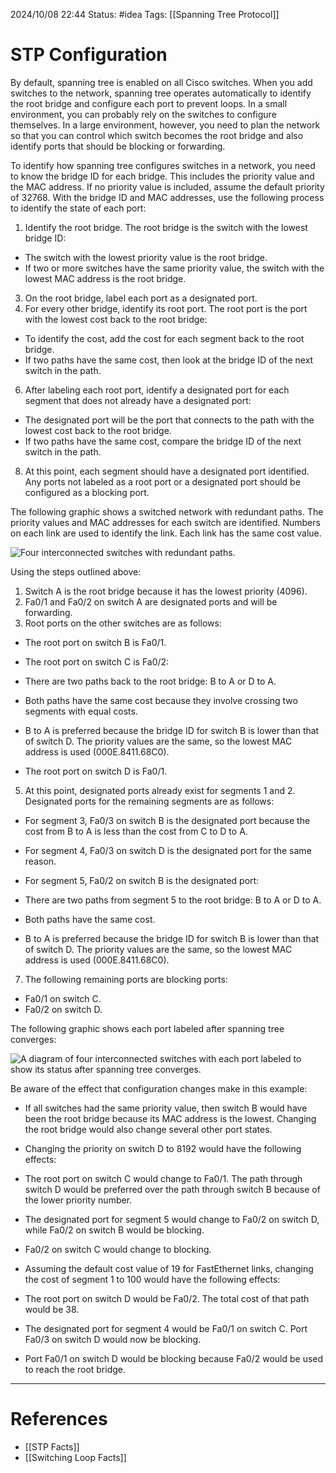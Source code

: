 2024/10/08 22:44
Status: #idea
Tags: [[Spanning Tree Protocol]]

# STP Configuration

By default, spanning tree is enabled on all Cisco switches. When you add switches to the network, spanning tree operates automatically to identify the root bridge and configure each port to prevent loops. In a small environment, you can probably rely on the switches to configure themselves. In a large environment, however, you need to plan the network so that you can control which switch becomes the root bridge and also identify ports that should be blocking or forwarding.

To identify how spanning tree configures switches in a network, you need to know the bridge ID for each bridge. This includes the priority value and the MAC address. If no priority value is included, assume the default priority of 32768. With the bridge ID and MAC addresses, use the following process to identify the state of each port:

1. Identify the root bridge. The root bridge is the switch with the lowest bridge ID:

- The switch with the lowest priority value is the root bridge.
- If two or more switches have the same priority value, the switch with the lowest MAC address is the root bridge.

3. On the root bridge, label each port as a designated port.
4. For every other bridge, identify its root port. The root port is the port with the lowest cost back to the root bridge:

- To identify the cost, add the cost for each segment back to the root bridge.
- If two paths have the same cost, then look at the bridge ID of the next switch in the path.

6. After labeling each root port, identify a designated port for each segment that does not already have a designated port:

- The designated port will be the port that connects to the path with the lowest cost back to the root bridge.
- If two paths have the same cost, compare the bridge ID of the next switch in the path.

8. At this point, each segment should have a designated port identified. Any ports not labeled as a root port or a designated port should be configured as a blocking port.

The following graphic shows a switched network with redundant paths. The priority values and MAC addresses for each switch are identified. Numbers on each link are used to identify the link. Each link has the same cost value.

![Four interconnected switches with redundant paths.](https://cdn.testout.com/_version_7024/ccna2020v7-en-us/en-us/resources/text/t_stconfig_ccna7/swi_spane-01.jpg)

Using the steps outlined above:

1. Switch A is the root bridge because it has the lowest priority (4096).
2. Fa0/1 and Fa0/2 on switch A are designated ports and will be forwarding.
3. Root ports on the other switches are as follows:

- The root port on switch B is Fa0/1.
- The root port on switch C is Fa0/2:

- There are two paths back to the root bridge: B to A or D to A.
- Both paths have the same cost because they involve crossing two segments with equal costs.
- B to A is preferred because the bridge ID for switch B is lower than that of switch D. The priority values are the same, so the lowest MAC address is used (000E.8411.68C0).

- The root port on switch D is Fa0/1.

5. At this point, designated ports already exist for segments 1 and 2. Designated ports for the remaining segments are as follows:

- For segment 3, Fa0/3 on switch B is the designated port because the cost from B to A is less than the cost from C to D to A.
- For segment 4, Fa0/3 on switch D is the designated port for the same reason.
- For segment 5, Fa0/2 on switch B is the designated port:

- There are two paths from segment 5 to the root bridge: B to A or D to A.
- Both paths have the same cost.
- B to A is preferred because the bridge ID for switch B is lower than that of switch D. The priority values are the same, so the lowest MAC address is used (000E.8411.68C0).

7. The following remaining ports are blocking ports:

- Fa0/1 on switch C.
- Fa0/2 on switch D.

The following graphic shows each port labeled after spanning tree converges:

![A diagram of four interconnected switches with each port labeled to show its status after spanning tree converges.](https://cdn.testout.com/_version_7024/ccna2020v7-en-us/en-us/resources/text/t_stconfig_ccna7/swi_spane-02.jpg)

Be aware of the effect that configuration changes make in this example:

- If all switches had the same priority value, then switch B would have been the root bridge because its MAC address is the lowest. Changing the root bridge would also change several other port states.
- Changing the priority on switch D to 8192 would have the following effects:

- The root port on switch C would change to Fa0/1. The path through switch D would be preferred over the path through switch B because of the lower priority number.
- The designated port for segment 5 would change to Fa0/2 on switch D, while Fa0/2 on switch B would be blocking.
- Fa0/2 on switch C would change to blocking.

- Assuming the default cost value of 19 for FastEthernet links, changing the cost of segment 1 to 100 would have the following effects:

- The root port on switch D would be Fa0/2. The total cost of that path would be 38.
- The designated port for segment 4 would be Fa0/1 on switch C. Port Fa0/3 on switch D would now be blocking.
- Port Fa0/1 on switch D would be blocking because Fa0/2 would be used to reach the root bridge.





---
# References

- [[STP Facts]]
- [[Switching Loop Facts]]